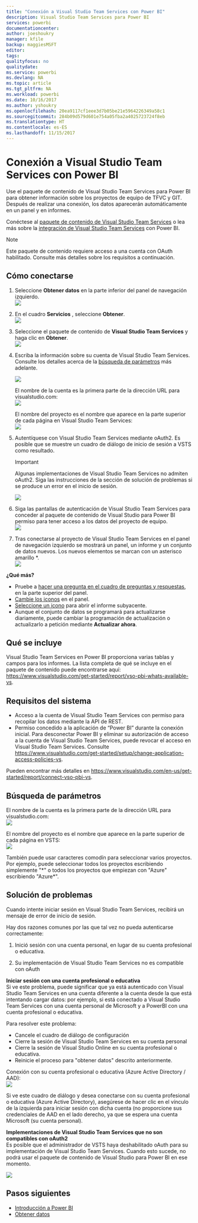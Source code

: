 ```yaml
---
title: "Conexión a Visual Studio Team Services con Power BI"
description: Visual Studio Team Services para Power BI
services: powerbi
documentationcenter: 
author: joeshoukry
manager: kfile
backup: maggiesMSFT
editor: 
tags: 
qualityfocus: no
qualitydate: 
ms.service: powerbi
ms.devlang: NA
ms.topic: article
ms.tgt_pltfrm: NA
ms.workload: powerbi
ms.date: 10/16/2017
ms.author: yshoukry
ms.openlocfilehash: 20ea9117cf1eee3d7b05be21e5964226349a58c1
ms.sourcegitcommit: 284b09d579d601e754a05fba2a4025723724f8eb
ms.translationtype: HT
ms.contentlocale: es-ES
ms.lasthandoff: 11/15/2017
---
```

# <a name="connect-to-visual-studio-team-services-with-power-bi"></a>Conexión a Visual Studio Team Services con Power BI
Use el paquete de contenido de Visual Studio Team Services para Power BI para obtener información sobre los proyectos de equipo de TFVC y GIT. Después de realizar una conexión, los datos aparecerán automáticamente en un panel y en informes. 

Conéctese al [paquete de contenido de Visual Studio Team Services](https://app.powerbi.com/getdata/services/visual-studio-online) o lea más sobre la [integración de Visual Studio Team Services](https://powerbi.microsoft.com/integrations/visual_studio_online) con Power BI.

>[!NOTE]
>Este paquete de contenido requiere acceso a una cuenta con OAuth habilitado. Consulte más detalles sobre los requisitos a continuación.

## <a name="how-to-connect"></a>Cómo conectarse
1. Seleccione **Obtener datos** en la parte inferior del panel de navegación izquierdo.  
   ![](media/service-connect-to-visual-studio/pbi_getdata.png) 
2. En el cuadro **Servicios** , seleccione **Obtener**.  
   ![](media/service-connect-to-visual-studio/pbi_getservices.png) 
3. Seleccione el paquete de contenido de **Visual Studio Team Services** y haga clic en **Obtener**.     
   ![](media/service-connect-to-visual-studio/vsts.png)
4. Escriba la información sobre su cuenta de Visual Studio Team Services. Consulte los detalles acerca de la [búsqueda de parámetros](#FindingParams) más adelante.
   
   ![](media/service-connect-to-visual-studio/pbi_vsosignin.png)
   
   El nombre de la cuenta es la primera parte de la dirección URL para visualstudio.com:    
   ![](media/service-connect-to-visual-studio/urlimage.png)
   
   El nombre del proyecto es el nombre que aparece en la parte superior de cada página en Visual Studio Team Services:  
   ![](media/service-connect-to-visual-studio/projectimage.png)
5. Autentíquese con Visual Studio Team Services mediante oAuth2. Es posible que se muestre un cuadro de diálogo de inicio de sesión a VSTS como resultado. 
   
   > [!IMPORTANT]
   > Algunas implementaciones de Visual Studio Team Services no admiten oAuth2.  Siga las instrucciones de la sección de solución de problemas si se produce un error en el inicio de sesión.
   > 
   > 
   
   ![](media/service-connect-to-visual-studio/pbi_vsosignin2.png)
6. Siga las pantallas de autenticación de Visual Studio Team Services para conceder al paquete de contenido de Visual Studio para Power BI permiso para tener acceso a los datos del proyecto de equipo.   
   ![](media/service-connect-to-visual-studio/vsoauthorizeapp450.png)
7. Tras conectarse al proyecto de Visual Studio Team Services en el panel de navegación izquierdo se mostrará un panel, un informe y un conjunto de datos nuevos. Los nuevos elementos se marcan con un asterisco amarillo \*.  
   ![](media/service-connect-to-visual-studio/visualstudioonline800px.png) 

**¿Qué más?**

* Pruebe a [hacer una pregunta en el cuadro de preguntas y respuestas](service-q-and-a.md), en la parte superior del panel.
* [Cambie los iconos](service-dashboard-edit-tile.md) en el panel.
* [Seleccione un icono](service-dashboard-tiles.md) para abrir el informe subyacente.
* Aunque el conjunto de datos se programará para actualizarse diariamente, puede cambiar la programación de actualización o actualizarlo a petición mediante **Actualizar ahora**.

## <a name="whats-included"></a>Qué se incluye
Visual Studio Team Services en Power BI proporciona varias tablas y campos para los informes. La lista completa de qué se incluye en el paquete de contenido puede encontrarse aquí:  <https://www.visualstudio.com/get-started/report/vso-pbi-whats-available-vs>.

## <a name="system-requirements"></a>Requisitos del sistema
* Acceso a la cuenta de Visual Studio Team Services con permiso para recopilar los datos mediante la API de REST.  
* Permiso concedido a la aplicación de “Power BI” durante la conexión inicial. Para desconectar Power BI y eliminar su autorización de acceso a la cuenta de Visual Studio Team Services, puede revocar el acceso en Visual Studio Team Services. Consulte <https://www.visualstudio.com/get-started/setup/change-application-access-policies-vs>.  

Pueden encontrar más detalles en <https://www.visualstudio.com/en-us/get-started/report/connect-vso-pbi-vs>.

<a name="FindingParams"></a>

## <a name="finding-parameters"></a>Búsqueda de parámetros
El nombre de la cuenta es la primera parte de la dirección URL para visualstudio.com:    
    ![](media/service-connect-to-visual-studio/urlimage.png)

El nombre del proyecto es el nombre que aparece en la parte superior de cada página en VSTS:  
    ![](media/service-connect-to-visual-studio/projectimage.png)

También puede usar caracteres comodín para seleccionar varios proyectos. Por ejemplo, puede seleccionar todos los proyectos escribiendo simplemente "\*" o todos los proyectos que empiezan con "Azure" escribiendo "Azure\*".

## <a name="troubleshooting"></a>Solución de problemas
Cuando intente iniciar sesión en Visual Studio Team Services, recibirá un mensaje de error de inicio de sesión.

Hay dos razones comunes por las que tal vez no pueda autenticarse correctamente:

1) Inició sesión con una cuenta personal, en lugar de su cuenta profesional o educativa.  

2) Su implementación de Visual Studio Team Services no es compatible con oAuth 

**Iniciar sesión con una cuenta profesional o educativa**  
Si ve este problema, puede significar que ya está autenticado con Visual Studio Team Services en una cuenta diferente a la cuenta desde la que está intentando cargar datos: por ejemplo, si está conectado a Visual Studio Team Services con una cuenta personal de Microsoft y a PowerBI con una cuenta profesional o educativa.

Para resolver este problema:  

* Cancele el cuadro de diálogo de configuración  
* Cierre la sesión de Visual Studio Team Services en su cuenta personal  
* Cierre la sesión de Visual Studio Online en su cuenta profesional o educativa.  
* Reinicie el proceso para "obtener datos" descrito anteriormente. 

Conexión con su cuenta profesional o educativa (Azure Active Directory / AAD):  
    ![](media/service-connect-to-visual-studio/vsologinscreen.png)

Si ve este cuadro de diálogo y desea conectarse con su cuenta profesional o educativa (Azure Active Directory), asegúrese de hacer clic en el vínculo de la izquierda para iniciar sesión con dicha cuenta (no proporcione sus credenciales de AAD en el lado derecho, ya que se espera una cuenta Microsoft (su cuenta personal).

**Implementaciones de Visual Studio Team Services que no son compatibles con oAuth2**  
Es posible que el administrador de VSTS haya deshabilitado oAuth para su implementación de Visual Studio Team Services.  Cuando esto sucede, no podrá usar el paquete de contenido de Visual Studio para Power BI en ese momento. 

![](media/service-connect-to-visual-studio/oauth.png)

## <a name="next-steps"></a>Pasos siguientes
* [Introducción a Power BI](service-get-started.md)
* [Obtener datos](service-get-data.md)

